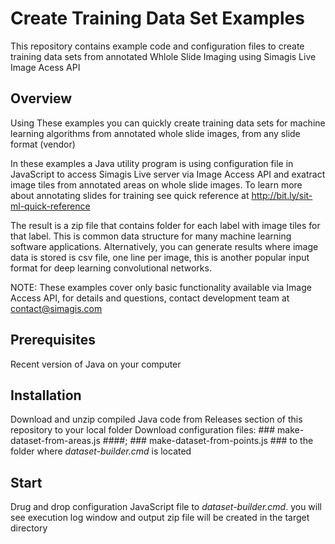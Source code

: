 # Create Training Data Set Examples
This repository contains example code and configuration files to create training data sets from annotated Whlole Slide Imaging using Simagis Live Image Acess API

## Overview
Using These examples you can quickly create training data sets for machine learning algorithms from annotated whole slide images, from any slide format (vendor) 

In these examples a Java utility program is using configuration file in JavaScript to access Simagis Live server via Image Access API and exatract image tiles from annotated areas on whole slide images. To learn more about annotating slides for training see quick reference at http://bit.ly/sit-ml-quick-reference

The result is a zip file that contains folder for each label with image tiles for that label.  This is common data structure for many machine learning software applications. Alternatively, you can generate results where image data is stored is csv file, one line per image, this is another popular input format for deep learning convolutional networks. 

NOTE: These examples cover only basic functionality available via Image Access API, for details and questions, contact development team at contact@simagis.com

## Prerequisites
Recent version of Java on your computer

## Installation
Download and unzip compiled Java code from Releases section of this repository to your local folder
Download configuration files: ### make-dataset-from-areas.js ####; ### make-dataset-from-points.js ### to the folder where *dataset-builder.cmd* is located

## Start
Drug and drop configuration JavaScript file to *dataset-builder.cmd*. you will see execution log window and output zip file will be created in the target directory
